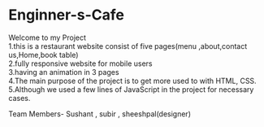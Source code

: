 # Enginner-s-Cafe

Welcome to my Project                                                                                                                                                              
1.this is a restaurant website consist of five pages(menu ,about,contact us,Home,book table)                                                                                                                           
2.fully responsive website for mobile users                                                                                                                                        
3.having an animation in 3 pages                                                                                                                                                   
4.The main purpose of the project is to get more used to with HTML, CSS.                                                                                                           
5.Although we used a few lines of JavaScript in the project for necessary cases.
 
Team Members- Sushant , subir , sheeshpal(designer)

